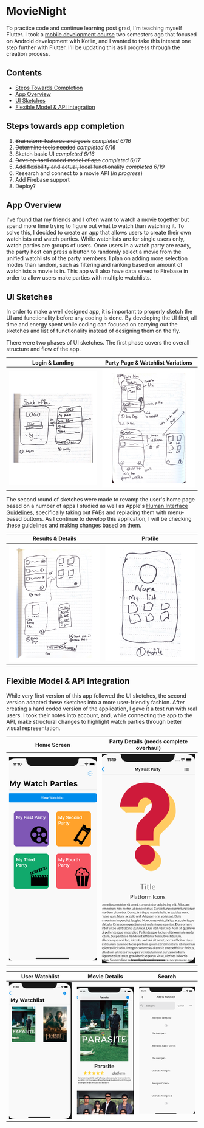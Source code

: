 # MovieNight

To practice code and continue learning post grad, I'm teaching myself Flutter. I took a [mobile development course](https://github.com/n0ahth0mas/AIT_ANDROID) two semesters ago that focused on Android development with Kotlin, and I wanted to take this interest one step further with Flutter. I'll be updating this as I progress through the creation process.

## Contents

 - [Steps Towards Completion](#comp)
 - [App Overview](#overview)
 - [UI Sketches](#sketch)
 - [Flexible Model & API Integration](#flex)


<a name="comp">

## Steps towards app completion
</a>

 1. ~~Brainstorm features and goals~~ *completed 6/16*
 2. ~~Determine tools needed~~ *completed 6/16*
 3. ~~Sketch basic UI~~ *completed 6/16*
 4. ~~Develop hard coded model of app~~ *completed 6/17*
 5. ~~Add flexibility and actual, local functionality~~ *completed 6/19*
 6. Research and connect to a movie API (*in progress*)
 7. Add Firebase support
 8. Deploy?

<a name="overview">

## App Overview

</a>

I've found that my friends and I often want to watch a movie together but spend more time trying to figure out what to watch than watching it. To solve this, I decided to create an app that allows users to create their own watchlists and watch parties. While watchlists are for single users only, watch parties are groups of users. Once users in a watch party are ready, the party host can press a button to randomly select a movie from the unified watchlists of the party members. I plan on adding more selection modes than random, such as filtering and ranking based on amount of watchlists a movie is in. This app will also have data saved to Firebase in order to allow users make parties with multiple watchlists.

<a name="sketch">

## UI Sketches

</a>

In order to make a well designed app, it is important to properly sketch the UI and functionality before any coding is done. By developing the UI first, all time and energy spent while coding can focused on carrying out the sketches and list of functionality instead of designing them on the fly.

There were two phases of UI sketches. The first phase covers the overall structure and flow of the app.

| Login & Landing  | Party Page & Watchlist Variations |
| ------------- | ------------- |
| ![Login & Landing ](readmeImgs/newv11.png) | ![ Party Page & Watchlist Variations](readmeImgs/v12.png)|

The second round of sketches were made to revamp the user's home page based on a number of apps I studied as well as Apple's [Human Interface Guidelines](https://developer.apple.com/design/human-interface-guidelines/), specifically taking out FABs and replacing them with menu-based buttons. As I continue to develop this application, I will be checking these guidelines and making changes based on them.

| Results & Details | Profile |
| ------------- | ------------- |
| ![Results & Details ](readmeImgs/v13.png) | ![ Profile](readmeImgs/v14.png)|

<a name="flex">

## Flexible Model & API Integration

</a>

While very first version of this app followed the UI sketches, the second version adapted these sketches into a more user-friendly fashion. After creating a hard coded version of the application, I gave it a test run with real users. I took their notes into account, and, while connecting the app to the API, make structural changes to highlight watch parties through better visual representation.

| Home Screen | Party Details (needs complete overhaul) |
| ------------- | ------------- |
| ![Home Screen ](readmeImgs/current1.png) | ![ Party Details](readmeImgs/current2.png)|

| User Watchlist | Movie Details| Search|
| ------------- | ------------- |------------- |
| ![User Watchlist ](readmeImgs/current3.png) | ![ Movie Details](readmeImgs/current4.png)| ![ Search](readmeImgs/current5.png)|
